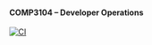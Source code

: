 #### COMP3104 – Developer Operations

[![CI](https://github.com/hcustod/COMP3104/actions/workflows/ci.yml/badge.svg)](https://github.com/hcustod/COMP3104/actions/workflows/ci.yml)

